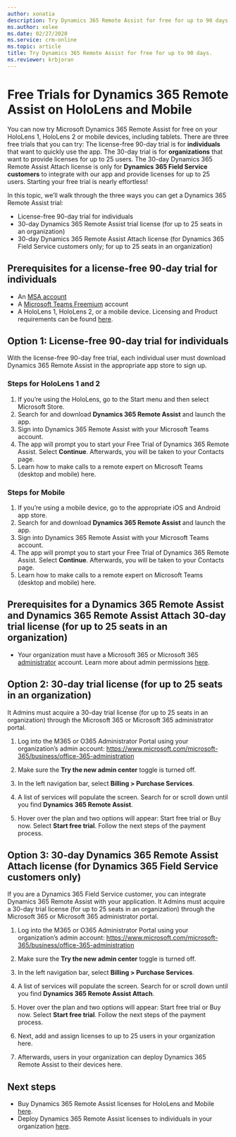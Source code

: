 ```yaml
---
author: xonatia
description: Try Dynamics 365 Remote Assist for free for up to 90 days.
ms.author: xolee
ms.date: 02/27/2020
ms.service: crm-online
ms.topic: article
title: Try Dynamics 365 Remote Assist for free for up to 90 days.
ms.reviewer: krbjoran
---
```


# Free Trials for Dynamics 365 Remote Assist on HoloLens and Mobile 

You can now try Microsoft Dynamics 365 Remote Assist for free on your HoloLens 1, HoloLens 2 or mobile devices, including tablets. There are three free trials that you can try: The license-free 90-day trial is for **individuals** that want to quickly use the app. The 30-day trial is for **organizations** that want to provide licenses for up to 25 users. The 30-day Dynamics 365 Remote Assist Attach license is only for **Dynamics 365 Field Service customers** to integrate with our app and provide licenses for up to 25 users. Starting your free trial is nearly effortless! 

In this topic, we’ll walk through the three ways you can get a Dynamics 365 Remote Assist trial: 
- License-free 90-day trial for individuals
- 30-day Dynamics 365 Remote Assist trial license (for up to 25 seats in an organization)
- 30-day Dynamics 365 Remote Assist Attach license (for Dynamics 365 Field Service customers only; for up to 25 seats in an organization)

## Prerequisites for a license-free 90-day trial for individuals
   - An [MSA account](https://account.microsoft.com/account)
   - A [Microsoft Teams Freemium](https://products.office.com/microsoft-teams/free) account
   - A HoloLens 1, HoloLens 2, or a mobile device. Licensing and Product requirements can be found [here](https://docs.microsoft.com/dynamics365/mixed-reality/remote-assist/requirements).

## Option 1: License-free 90-day trial for individuals

With the license-free 90-day free trial, each individual user must download Dynamics 365 Remote Assist in the appropriate app store to sign up. 

### Steps for HoloLens 1 and 2
1.	If you’re using the HoloLens, go to the Start menu and then select Microsoft Store. 
2.	Search for and download **Dynamics 365 Remote Assist** and launch the app.
3.	Sign into Dynamics 365 Remote Assist with your Microsoft Teams account. 
4.	The app will prompt you to start your Free Trial of Dynamics 365 Remote Assist. Select **Continue**. Afterwards, you will be taken to your Contacts page.  
5.	Learn how to make calls to a remote expert on Microsoft Teams (desktop and mobile) here. 

### Steps for Mobile
1.	If you’re using a mobile device, go to the appropriate iOS and Android app store.
2.	Search for and download **Dynamics 365 Remote Assist** and launch the app.
3.	Sign into Dynamics 365 Remote Assist with your Microsoft Teams account. 
4.	The app will prompt you to start your Free Trial of Dynamics 365 Remote Assist. Select **Continue**. Afterwards, you will be taken to your Contacts page.  
5.	Learn how to make calls to a remote expert on Microsoft Teams (desktop and mobile) here.

## Prerequisites for a Dynamics 365 Remote Assist and Dynamics 365 Remote Assist Attach 30-day trial license (for up to 25 seats in an organization)

- Your organization must have a Microsoft 365 or Microsoft 365 [administrator](https://www.microsoft.com/microsoft-365/business/office-365-administration) account. Learn more about admin permissions [here](https://docs.microsoft.com/office365/admin/admin-overview/admin-overview?redirectSourcePath=%252farticle%252foffice-365-admin-overview-c7228a3e-061f-4575-b1ef-adf1d1669870&view=o365-worldwide). 

## Option 2: 30-day trial license (for up to 25 seats in an organization)

It Admins must acquire a 30-day trial license (for up to 25 seats in an organization) through the Microsoft 365 or Microsoft 365 administrator portal. 

1.	Log into the M365 or O365 Administrator Portal using your organization’s admin account: https://www.microsoft.com/microsoft-365/business/office-365-administration
 
2.	Make sure the **Try the new admin center** toggle is turned off.
  
3.	In the left navigation bar, select **Billing > Purchase Services**. 
 
4.	A list of services will populate the screen. Search for or scroll down until you find **Dynamics 365 Remote Assist**.

5.	Hover over the plan and two options will appear: Start free trial or Buy now. Select **Start free trial**. Follow the next steps of the payment process. 
 
## Option 3: 30-day Dynamics 365 Remote Assist Attach license (for Dynamics 365 Field Service customers only)

If you are a Dynamics 365 Field Service customer, you can integrate Dynamics 365 Remote Assist with your application. It Admins must acquire a 30-day trial license (for up to 25 seats in an organization) through the Microsoft 365 or Microsoft 365 administrator portal. 

1.	Log into the M365 or O365 Administrator Portal using your organization’s admin account: https://www.microsoft.com/microsoft-365/business/office-365-administration
 
2.	Make sure the **Try the new admin center** toggle is turned off.
  
3.	In the left navigation bar, select **Billing > Purchase Services**. 
 
4.	A list of services will populate the screen. Search for or scroll down until you find **Dynamics 365 Remote Assist Attach**.

5.	Hover over the plan and two options will appear: Start free trial or Buy now. Select **Start free trial**. Follow the next steps of the payment process. 

6.	Next, add and assign licenses to up to 25 users in your organization here. 

7.	Afterwards, users in your organization can deploy Dynamics 365 Remote Assist to their devices here. 

## Next steps
- Buy Dynamics 365 Remote Assist licenses for HoloLens and Mobile [here](buy-remote-assist.md). 
- Deploy Dynamics 365 Remote Assist licenses to individuals in your organization [here](deploy-remote-assist.md). 
